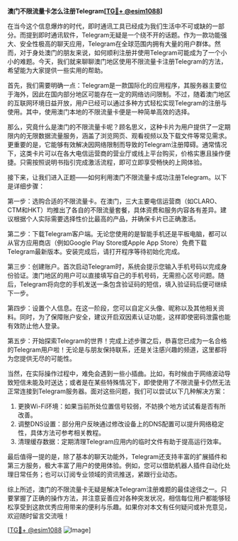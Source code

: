 **澳门不限流量卡怎么注册Telegram[[TG💪+ @esim1088](https://t.me/s/esim1088)]**

在当今这个信息爆炸的时代，即时通讯工具已经成为我们生活中不可或缺的一部分。而提到即时通讯软件，Telegram无疑是一个绕不开的话题。作为一款功能强大、安全性极高的聊天应用，Telegram在全球范围内拥有大量的用户群体。然而，对于身处澳门的朋友来说，如何顺利注册并使用Telegram可能成为了一个小小的难题。今天，我们就来聊聊澳门地区使用不限流量卡注册Telegram的方法，希望能为大家提供一些实用的帮助。

首先，我们需要明确一点：Telegram是一款国际化的应用程序，其服务器主要位于海外，因此在国内部分地区可能存在一定的网络访问限制。不过，随着澳门地区的互联网环境日益开放，用户已经可以通过多种方式轻松实现Telegram的注册与使用。其中，使用澳门本地的不限流量卡便是一种简单高效的选择。

那么，究竟什么是澳门的不限流量卡呢？顾名思义，这种卡片为用户提供了一定期限内的无限数据流量服务，涵盖了浏览网页、观看视频以及下载文件等常见需求。更重要的是，它能够有效解决因网络限制而导致的Telegram注册障碍。通常情况下，这类卡片可以在各大电信运营商的营业厅或线上平台购买，价格实惠且操作便捷。只需按照说明书指引完成激活流程，即可立即享受畅快的上网体验。

接下来，让我们进入正题——如何利用澳门不限流量卡成功注册Telegram。以下是详细步骤：

第一步：选购合适的不限流量卡。在澳门，三大主要电信运营商（如CLARO、CTM和HKT）均推出了各自的不限流量套餐，具体资费和服务内容各有差异。建议根据个人实际需要选择性价比最高的产品，并确保卡片已正确激活。

第二步：下载Telegram客户端。无论您使用的是智能手机还是平板电脑，都可以从官方应用商店（例如Google Play Store或Apple App Store）免费下载Telegram最新版本。安装完成后，请打开程序等待初始化完成。

第三步：创建账户。首次启动Telegram时，系统会提示您输入手机号码以完成身份验证。澳门地区的用户可以直接填写自己的手机号码，无需担心区号问题。随后，Telegram将向您的手机发送一条包含验证码的短信，填入验证码后便可继续下一步。

第四步：设置个人信息。在这一阶段，您可以自定义头像、昵称以及其他相关资料。同时，为了保障账户安全，建议开启双因素认证功能，这样即使密码泄露也能有效防止他人登录。

第五步：开始探索Telegram的世界！完成上述步骤之后，恭喜您已成为一名合格的Telegram用户啦！无论是与朋友保持联系，还是关注感兴趣的频道，这里都将为您提供无尽的可能性。

当然，在实际操作过程中，难免会遇到一些小插曲。比如，有时候由于网络波动导致短信未能及时送达；或者是在某些特殊情况下，即使使用了不限流量卡仍然无法正常连接到Telegram服务器。面对这些问题，我们可以尝试以下几种解决方案：

1. 更换Wi-Fi环境：如果当前所处位置信号较弱，不妨换个地方试试看是否有所改善。
2. 调整DNS设置：部分用户反映通过修改设备上的DNS配置可以提升网络稳定性，具体方法可参考相关教程。
3. 清理缓存数据：定期清理Telegram应用内的临时文件有助于提高运行效率。

最后值得一提的是，除了基本的聊天功能外，Telegram还支持丰富的扩展插件和第三方服务，极大丰富了用户的使用体验。例如，您可以借助机器人插件自动化处理日常任务；也可以订阅专业领域的资讯推送，紧跟行业动态。

综上所述，澳门的不限流量卡无疑是解决Telegram注册难题的最佳途径之一。只要掌握了正确的操作方法，并注意妥善应对各种突发状况，相信每位用户都能够轻松享受到这款优秀应用带来的便利与乐趣。如果你对本文有任何疑问或补充意见，欢迎随时留言交流哦！

[[TG💪+ @esim1088](https://t.me/s/esim1088) ![Image](https://i.postimg.cc/4NQfJmqS/Snipaste-2025-05-13-00-14-12.png)]